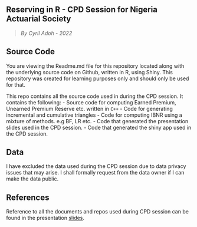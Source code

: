 ## Reserving in R - CPD Session for Nigeria Actuarial Society

> *By Cyril Adoh - 2022*

## Source Code

You are viewing the Readme.md file for this repository located along with the underlying source code on Github, written in R, using Shiny. This repository was created for learning purposes only and should only be used for that.

This repo contains all the source code used in during the CPD session. It contains the following: - Source code for computing Earned Premium, Unearned Premium Reserve etc. written in `C++` - Code for generating incremental and cumulative triangles - Code for computing IBNR using a mixture of methods. e.g BF, LR etc. - Code that generated the presentation slides used in the CPD session. - Code that generated the shiny app used in the CPD session.

## Data

I have excluded the data used during the CPD session due to data privacy issues that may arise. I shall formally request from the data owner if I can make the data public.

## References

Reference to all the documents and repos used during CPD session can be found in the presentation [slides](ReservingInR_NAS_CPD_Slides.pdf).
